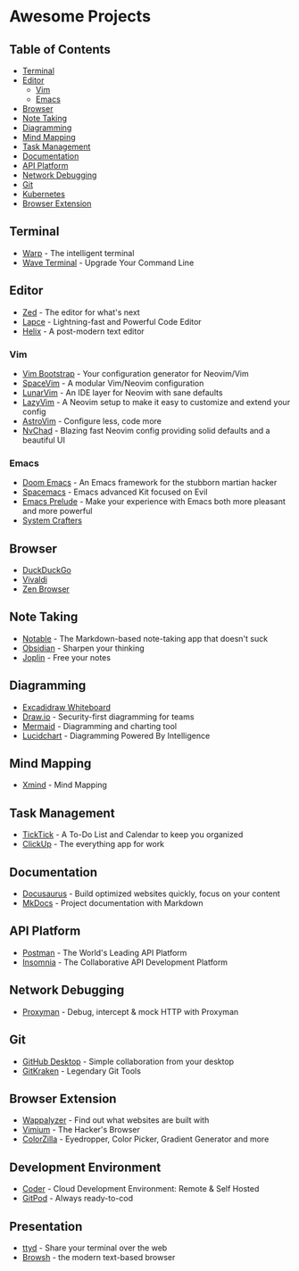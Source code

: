# Awesome Projects

## Table of Contents

- [Terminal](#terminal)
- [Editor](#editor)
  - [Vim](#vim)
  - [Emacs](#emacs)
- [Browser](#browser)
- [Note Taking](#note-taking)
- [Diagramming](#diagramming)
- [Mind Mapping](#mind-mapping)
- [Task Management](#task-management)
- [Documentation](#documentation)
- [API Platform](#api-platform)
- [Network Debugging](#network-debugging)
- [Git](#git)
- [Kubernetes](#kubernetes)
- [Browser Extension](#browser-extension)

## Terminal

- [Warp](https://www.warp.dev) - The intelligent terminal
- [Wave Terminal](https://www.waveterm.dev) - Upgrade Your Command Line

## Editor

- [Zed](https://zed.dev) - The editor for what's next
- [Lapce](https://lap.dev/lapce) - Lightning-fast and Powerful Code Editor
- [Helix](https://helix-editor.com) - A post-modern text editor

### Vim

- [Vim Bootstrap](https://vim-bootstrap.com) - Your configuration generator for Neovim/Vim
- [SpaceVim](https://spacevim.org) - A modular Vim/Neovim configuration
- [LunarVim](https://www.lunarvim.org) - An IDE layer for Neovim with sane defaults
- [LazyVim](https://www.lazyvim.org) - A Neovim setup to make it easy to customize and extend your config
- [AstroVim](https://astronvim.com) - Configure less, code more
- [NvChad](https://nvchad.com) - Blazing fast Neovim config providing solid defaults and a beautiful UI

### Emacs

- [Doom Emacs](https://github.com/doomemacs/doomemacs) - An Emacs framework for the stubborn martian hacker
- [Spacemacs](https://www.spacemacs.org) - Emacs advanced Kit focused on Evil
- [Emacs Prelude](https://prelude.emacsredux.com) - Make your experience with Emacs both more pleasant and more powerful
- [System Crafters](https://systemcrafters.net)

## Browser

- [DuckDuckGo](https://duckduckgo.com)
- [Vivaldi](https://vivaldi.com)
- [Zen Browser](https://zen-browser.app)

## Note Taking

- [Notable](https://notable.app) - The Markdown-based note-taking app that doesn't suck
- [Obsidian](https://obsidian.md) - Sharpen your thinking
- [Joplin](https://joplinapp.org) - Free your notes

## Diagramming

- [Excadidraw Whiteboard](https://excalidraw.com)
- [Draw.io](https://www.drawio.com) - Security-first diagramming for teams
- [Mermaid](https://mermaid.js.org) - Diagramming and charting tool
- [Lucidchart](https://www.lucidchart.com) - Diagramming Powered By Intelligence

## Mind Mapping

- [Xmind](https://xmind.com) - Mind Mapping

## Task Management

- [TickTick](https://ticktick.com) - A To-Do List and Calendar to keep you organized
- [ClickUp](https://clickup.com) - The everything app for work

## Documentation

- [Docusaurus](https://docusaurus.io) - Build optimized websites quickly, focus on your content
- [MkDocs](https://www.mkdocs.org) - Project documentation with Markdown

## API Platform

- [Postman](https://www.postman.com) - The World's Leading API Platform
- [Insomnia](https://insomnia.rest) - The Collaborative API Development Platform

## Network Debugging

- [Proxyman](https://proxyman.com) - Debug, intercept & mock HTTP with Proxyman

## Git

- [GitHub Desktop](https://github.com/apps/desktop) - Simple collaboration from your desktop
- [GitKraken](https://www.gitkraken.com) - Legendary Git Tools

## Browser Extension

- [Wappalyzer](https://www.wappalyzer.com) - Find out what websites are built with
- [Vimium](https://vimium.github.io) - The Hacker's Browser
- [ColorZilla](https://www.colorzilla.com) - Eyedropper, Color Picker, Gradient Generator and more

## Development Environment

- [Coder](https://coder.com) - Cloud Development Environment: Remote & Self Hosted
- [GitPod](https://www.gitpod.io) - Always ready-to-cod

## Presentation

- [ttyd](https://tsl0922.github.io/ttyd) - Share your terminal over the web
- [Browsh](https://www.brow.sh) - the modern text-based browser

